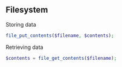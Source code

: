 ##  Filesystem

Storing data

```php
file_put_contents($filename, $contents);
```

Retrieving data

```php
$contents = file_get_contents($filename);
```
